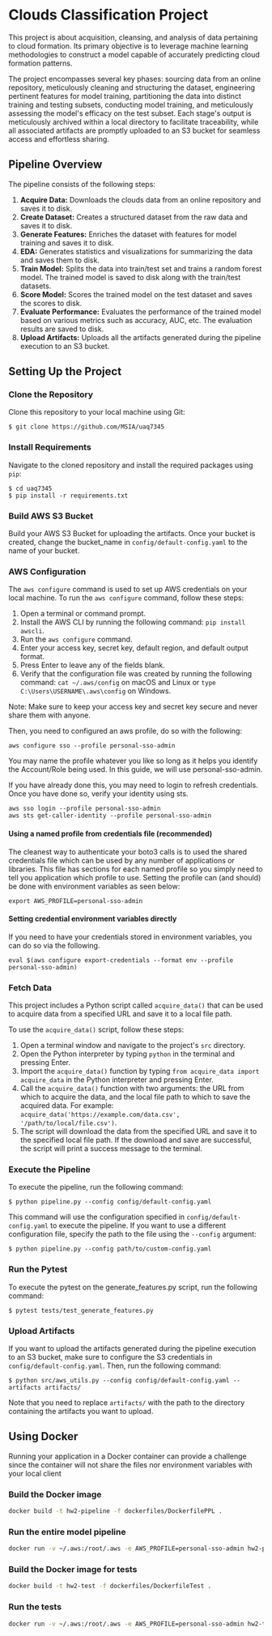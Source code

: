 # Clouds Classification Project

This project is about acquisition, cleansing, and analysis of data pertaining to cloud formation. Its primary objective is to leverage machine learning methodologies to construct a model capable of accurately predicting cloud formation patterns.

The project encompasses several key phases: sourcing data from an online repository, meticulously cleaning and structuring the dataset, engineering pertinent features for model training, partitioning the data into distinct training and testing subsets, conducting model training, and meticulously assessing the model's efficacy on the test subset. Each stage's output is meticulously archived within a local directory to facilitate traceability, while all associated artifacts are promptly uploaded to an S3 bucket for seamless access and effortless sharing.

## Pipeline Overview
The pipeline consists of the following steps:

1. **Acquire Data:** Downloads the clouds data from an online repository and saves it to disk.
2. **Create Dataset:** Creates a structured dataset from the raw data and saves it to disk.
3. **Generate Features:** Enriches the dataset with features for model training and saves it to disk.
4. **EDA:** Generates statistics and visualizations for summarizing the data and saves them to disk.
5. **Train Model:** Splits the data into train/test set and trains a random forest model. The trained model is saved to disk along with the train/test datasets.
6. **Score Model:** Scores the trained model on the test dataset and saves the scores to disk.
7. **Evaluate Performance:** Evaluates the performance of the trained model based on various metrics such as accuracy, AUC, etc. The evaluation results are saved to disk.
8. **Upload Artifacts:** Uploads all the artifacts generated during the pipeline execution to an S3 bucket.

## Setting Up the Project

### Clone the Repository
Clone this repository to your local machine using Git:

```
$ git clone https://github.com/MSIA/uaq7345
```

### Install Requirements
Navigate to the cloned repository and install the required packages using `pip`:

```
$ cd uaq7345
$ pip install -r requirements.txt
```

### Build AWS S3 Bucket

Build your AWS S3 Bucket for uploading the artifacts. Once your bucket is created, change the bucket_name in `config/default-config.yaml` to the name of your bucket.


### AWS Configuration

The `aws configure` command is used to set up AWS credentials on your local machine. To run the `aws configure` command, follow these steps:

1. Open a terminal or command prompt.
2. Install the AWS CLI by running the following command: `pip install awscli`.
3. Run the `aws configure` command.
4. Enter your access key, secret key, default region, and default output format.
5. Press Enter to leave any of the fields blank.
6. Verify that the configuration file was created by running the following command: `cat ~/.aws/config` on macOS and Linux or `type C:\Users\USERNAME\.aws\config` on Windows.

Note: Make sure to keep your access key and secret key secure and never share them with anyone.

Then, you need to configured an aws profile, do so with the following:

```
aws configure sso --profile personal-sso-admin
```

You may name the profile whatever you like so long as it helps you identify the Account/Role being used. In this guide, we will use personal-sso-admin.

If you have already done this, you may need to login to refresh credentials. Once you have done so, verify your identity using sts.

```
aws sso login --profile personal-sso-admin
aws sts get-caller-identity --profile personal-sso-admin
```

#### Using a named profile from credentials file (recommended)

The cleanest way to authenticate your boto3 calls is to used the shared credentials file which can be used by any number of applications or libraries. This file has sections for each named profile so you simply need to tell you application which profile to use. Setting the profile can (and should) be done with environment variables as seen below:

```
export AWS_PROFILE=personal-sso-admin
```

#### Setting credential environment variables directly

If you need to have your credentials stored in environment variables, you can do so via the following.

```
eval $(aws configure export-credentials --format env --profile personal-sso-admin)
```

### Fetch Data

This project includes a Python script called `acquire_data()` that can be used to acquire data from a specified URL and save it to a local file path.

To use the `acquire_data()` script, follow these steps:

1. Open a terminal window and navigate to the project's `src` directory.
2. Open the Python interpreter by typing `python` in the terminal and pressing Enter.
3. Import the `acquire_data()` function by typing `from acquire_data import acquire_data` in the Python interpreter and pressing Enter.
4. Call the `acquire_data()` function with two arguments: the URL from which to acquire the data, and the local file path to which to save the acquired data. For example: `acquire_data('https://example.com/data.csv', '/path/to/local/file.csv')`.
5. The script will download the data from the specified URL and save it to the specified local file path. If the download and save are successful, the script will print a success message to the terminal.


### Execute the Pipeline

To execute the pipeline, run the following command:

```
$ python pipeline.py --config config/default-config.yaml
```

This command will use the configuration specified in `config/default-config.yaml` to execute the pipeline. If you want to use a different configuration file, specify the path to the file using the `--config` argument:

```
$ python pipeline.py --config path/to/custom-config.yaml
```

### Run the Pytest

To execute the pytest on the generate_features.py script, run the following command:

```
$ pytest tests/test_generate_features.py
```

### Upload Artifacts
If you want to upload the artifacts generated during the pipeline execution to an S3 bucket, make sure to configure the S3 credentials in `config/default-config.yaml`. Then, run the following command:

```
$ python src/aws_utils.py --config config/default-config.yaml --artifacts artifacts/
```

Note that you need to replace `artifacts/` with the path to the directory containing the artifacts you want to upload.


## Using Docker

Running your application in a Docker container can provide a challenge since the container will not share the files nor environment variables with your local client

### Build the Docker image

```bash
docker build -t hw2-pipeline -f dockerfiles/DockerfilePPL .
```

### Run the entire model pipeline

```bash
docker run -v ~/.aws:/root/.aws -e AWS_PROFILE=personal-sso-admin hw2-pipeline
```

### Build the Docker image for tests

```bash
docker build -t hw2-test -f dockerfiles/DockerfileTest .
```

### Run the tests

```bash
docker run -v ~/.aws:/root/.aws -e AWS_PROFILE=personal-sso-admin hw2-test
```



